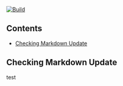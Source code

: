 [![Build](https://github.com/jonreid/ExpectToEventuallyEqual/actions/workflows/build.yml/badge.svg)](https://github.com/jonreid/ExpectToEventuallyEqual/actions/workflows/build.yml)

<!-- toc -->
## Contents

  * [Checking Markdown Update](#checking-markdown-update)<!-- endToc -->

## Checking Markdown Update
test
